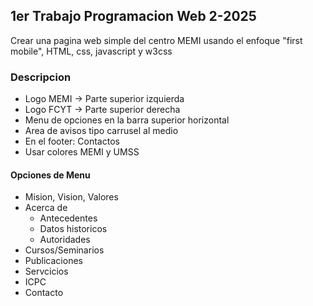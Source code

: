 ## 1er Trabajo Programacion Web 2-2025
Crear una pagina web simple del centro MEMI usando el enfoque "first mobile", HTML, css, javascript y w3css
### Descripcion
* Logo MEMI -> Parte superior izquierda
* Logo FCYT -> Parte superior derecha
* Menu de opciones en la barra superior horizontal
* Area de avisos tipo carrusel al medio
* En el footer: Contactos
* Usar colores MEMI y UMSS
#### Opciones de Menu
* Mision, Vision, Valores
* Acerca de
  *   Antecedentes
  *   Datos historicos
  *   Autoridades
* Cursos/Seminarios
* Publicaciones
* Servcicios
* ICPC
* Contacto
